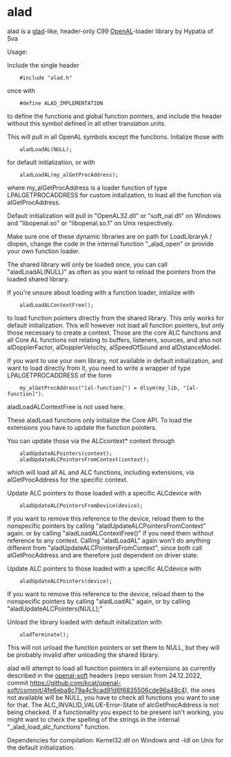 # alad

alad is a [glad](https://github.com/Dav1dde/glad)-like, header-only C99 [OpenAL](http://www.openal.org/)-loader library by Hypatia of Sva

Usage:

Include the single header

        #include "alad.h"
        
once with

        #define ALAD_IMPLEMENTATION

to define the functions and global function pointers, and include the header without this symbol defined in all other translation units.

This will pull in all OpenAL symbols except the functions. Initalize those with

        aladLoadAL(NULL);

for default initialization, or with

        aladLoadAL(my_alGetProcAddress);

where my_alGetProcAddress is a loader function of type LPALGETPROCADDRESS for custom initalization, to load all the function via alGetProcAddress.

Default initialization will pull in "OpenAL32.dll" or "soft_oal.dll" on Windows and "libopenal.so" or "libopenal.so.1" on Unix respectively.

Make sure one of these dynamic libraries are on path for LoadLibraryA / dlopen, change the code in the internal function "_alad_open" or provide your own function loader.

The shared library will only be loaded once, you can call "aladLoadAL(NULL)" as often as you want to reload the pointers from the loaded shared library.


If you're unsure about loading with a function loader, intialize with

        aladLoadALContextFree();

to load function pointers directly from the shared library. This only works for default initialization.
This will however not load all function pointers, but only those necessary to create a context.
Those are the core ALC functions and all Core AL functions not relating to buffers, listeners, sources,
and also not alDopplerFactor, alDopplerVelocity, alSpeedOfSound and alDistanceModel.

If you want to use your own library, not available in default initialization, and want to load directly from it, you need to write a wrapper of type
LPALGETPROCADDRESS of the form

        my_alGetProcAddress("[al-function]") = dlsym(my_lib, "[al-function]").
        
aladLoadALContextFree is not used here.

These aladLoad functions only initialize the Core API. To load the extensions you have to update the function pointers.

You can update those via the ALCcontext* context through

        aladUpdateALPointers(context);
        aladUpdateALCPointersFromContext(context);

which will load all AL and ALC functions, including extensions, via alGetProcAddress for the specific context.

Update ALC pointers to those loaded with a specific ALCdevice with

        aladUpdateALCPointersFromDevice(device);

If you want to remove this reference to the device, reload them to the nonspecific pointers by calling "aladUpdateALCPointersFromContext" again.
or by calling "aladLoadALContextFree()" if you need them without reference to any context.
Calling "aladLoadAL" again won't do anything different from "aladUpdateALCPointersFromContext",
since both call alGetProcAddress and are therefore just dependent on driver state.


Update ALC pointers to those loaded with a specific ALCdevice with

        aladUpdateALCPointers(device);

If you want to remove this reference to the device, reload them to the nonspecific pointers by calling "aladLoadAL" again, or by calling "aladUpdateALCPointers(NULL);"

Unload the library loaded with default initalization with

        aladTerminate();
        
This will not unload the function pointers or set them to NULL, but they will be probably invalid after unloading the shared library.


alad will attempt to load all function pointers in all extensions as currently described in the [openal-soft](https://github.com/kcat/openal-soft) headers (repo version from 24.12.2022, commit https://github.com/kcat/openal-soft/commit/4fe6eba8c79a4c9cad91d6f6835506cde96a48c4), the ones not available will be NULL, you have to check all functions you want to use for that.
The ALC_INVALID_VALUE-Error-State of alcGetProcAddress is not being checked.
If a functionality you expect to be present isn't working, you might want to check the spelling of the strings in the internal "_alad_load_alc_functions" function.

Dependencies for compilation: Kernel32.dll on Windows and -ldl on Unix for the default initialization.
